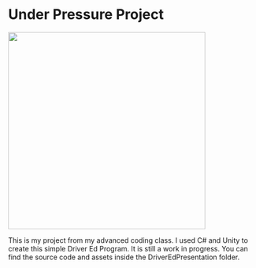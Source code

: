# Under Pressure Project

<img src = "main/TitleScreenShot.png" width = "400">

This is my project from my advanced coding class. I used C# and Unity to create this simple Driver Ed Program. It is still a work in progress. You can find the source code and assets inside the DriverEdPresentation folder. 
